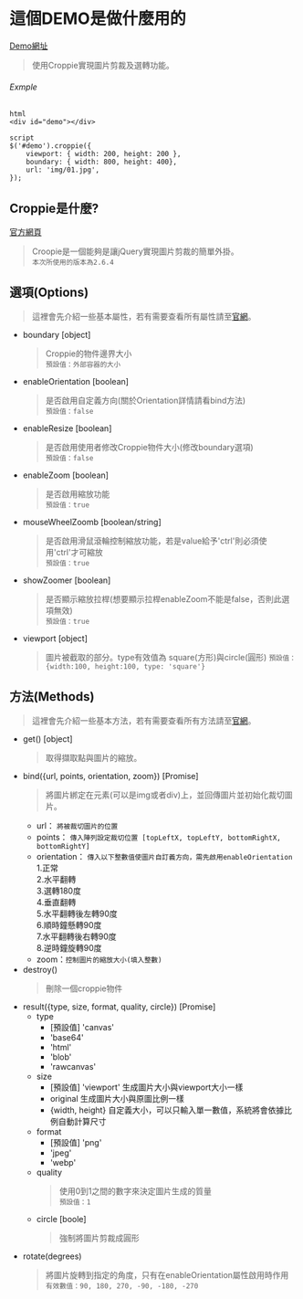 # 這個DEMO是做什麼用的
[Demo網址](https://racedstar.github.io/Croopie-Demo/index.html)
>使用Croppie實現圖片剪裁及選轉功能。
###### Exmple
```
html
<div id="demo"></div>

script
$('#demo').croppie({  
    viewport: { width: 200, height: 200 },  
    boundary: { width: 800, height: 400},  
    url: 'img/01.jpg',  
});
```

## Croppie是什麼?
[官方網頁](https://foliotek.github.io/Croppie/)
>Croopie是一個能夠是讓jQuery實現圖片剪裁的簡單外掛。  
> `本次所使用的版本為2.6.4`

## 選項(Options)
>這裡會先介紹一些基本屬性，若有需要查看所有屬性請至[官網](https://foliotek.github.io/Croppie/)。

* boundary [object]
  > Croppie的物件邊界大小  
  >`預設值：外部容器的大小`
* enableOrientation [boolean]
  > 是否啟用自定義方向(關於Orientation詳情請看bind方法)  
  >`預設值：false`
* enableResize [boolean]
  > 是否啟用使用者修改Croppie物件大小(修改boundary選項)  
  >`預設值：false`
* enableZoom [boolean]
  > 是否啟用縮放功能  
  >`預設值：true`
* mouseWheelZoomb [boolean/string]
  > 是否啟用滑鼠滾輪控制縮放功能，若是value給予'ctrl'則必須使用'ctrl'才可縮放  
  >`預設值：true`
* showZoomer [boolean]
  > 是否顯示縮放拉桿(想要顯示拉桿enableZoom不能是false，否則此選項無效)  
  >`預設值：true`
* viewport [object]
  > 圖片被截取的部分。type有效值為 square(方形)與circle(圓形)
  >`預設值：{width:100, height:100, type: 'square'}`

## 方法(Methods)
>這裡會先介紹一些基本方法，若有需要查看所有方法請至[官網](https://foliotek.github.io/Croppie/)。
* get() [object]
  > 取得擷取點與圖片的縮放。
* bind({url, points, orientation, zoom}) [Promise]
  >將圖片綁定在元素(可以是img或者div)上，並回傳圖片並初始化裁切圖片。
  * url： `將被裁切圖片的位置`
  * points： `傳入陣列設定裁切位置 [topLeftX, topLeftY, bottomRightX, bottomRightY]`
  * orientation： `傳入以下整數值使圖片自訂義方向，需先啟用enableOrientation`  
    1.正常  
    2.水平翻轉  
    3.選轉180度  
    4.垂直翻轉  
    5.水平翻轉後左轉90度  
    6.順時鐘懸轉90度  
    7.水平翻轉後右轉90度  
    8.逆時鐘旋轉90度  
  * zoom：`控制圖片的縮放大小(填入整數)`
* destroy()
  > 刪除一個croppie物件
* result({type, size, format, quality, circle}) [Promise]
  * type
    * [預設值] 'canvas'
    * 'base64'
    * 'html'
    * 'blob'
    * 'rawcanvas'
  * size
    * [預設值] 'viewport' 生成圖片大小與viewport大小一樣
    * original 生成圖片大小與原圖比例一樣
    * {width, height} 自定義大小，可以只輸入單一數值，系統將會依據比例自動計算尺寸
  * format
    * [預設值] 'png'
    * 'jpeg'
    * 'webp'
  * quality
    > 使用0到1之間的數字來決定圖片生成的質量  
    > `預設值：1`
  * circle [boole]
    > 強制將圖片剪裁成圓形
* rotate(degrees)
  > 將圖片旋轉到指定的角度，只有在enableOrientation屬性啟用時作用  
  > `有效數值：90, 180, 270, -90, -180, -270`
